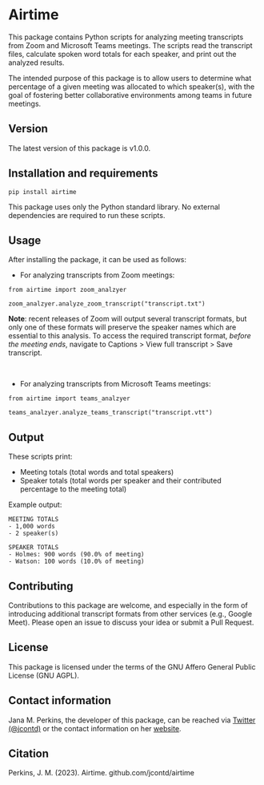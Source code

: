 # Airtime

This package contains Python scripts for analyzing meeting transcripts from Zoom and Microsoft Teams meetings. The scripts read the transcript files, calculate spoken word totals for each speaker, and print out the analyzed results.

The intended purpose of this package is to allow users to determine what percentage of a given meeting was allocated to which speaker(s), with the goal of fostering better collaborative environments among teams in future meetings.

## Version

The latest version of this package is v1.0.0.

## Installation and requirements

```
pip install airtime
```

This package uses only the Python standard library.
No external dependencies are required to run these scripts.

## Usage

After installing the package, it can be used as follows:

- For analyzing transcripts from Zoom meetings:

```
from airtime import zoom_analzyer

zoom_analzyer.analyze_zoom_transcript("transcript.txt")
```

**Note**: recent releases of Zoom will output several transcript formats, but only one of these formats will preserve the speaker names which are essential to this analysis. To access the required transcript format, *before the meeting ends*, navigate to Captions > View full transcript > Save transcript.

&nbsp;
&nbsp;

- For analyzing transcripts from Microsoft Teams meetings:

```
from airtime import teams_analzyer

teams_analzyer.analyze_teams_transcript("transcript.vtt")
```


## Output
These scripts print:

- Meeting totals (total words and total speakers)
- Speaker totals (total words per speaker and their contributed percentage to the meeting total)

Example output:

```
MEETING TOTALS
- 1,000 words
- 2 speaker(s)

SPEAKER TOTALS
- Holmes: 900 words (90.0% of meeting)
- Watson: 100 words (10.0% of meeting)
```

## Contributing

Contributions to this package are welcome, and especially in the form of introducing additional transcript formats from other services (e.g., Google Meet). Please open an issue to discuss your idea or submit a Pull Request.

## License

This package is licensed under the terms of the GNU Affero General Public License (GNU AGPL).

## Contact information

Jana M. Perkins, the developer of this package, can be reached via [Twitter (@jcontd)](https://twitter.com/jcontd) or the contact information on her [website](https://jcontd.com).

## Citation

Perkins, J. M. (2023). Airtime. github.com/jcontd/airtime
